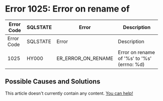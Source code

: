 
# Error 1025: Error on rename of


| Error Code | SQLSTATE | Error | Description |
| --- | --- | --- | --- |
| Error Code | SQLSTATE | Error | Description |
| 1025 | HY000 | ER_ERROR_ON_RENAME | Error on rename of '%s' to '%s' (errno: %d) |




## Possible Causes and Solutions


This article doesn't currently contain any content. [You can help!](/kb/en/writing-and-editing-knowledge-base-articles/)

